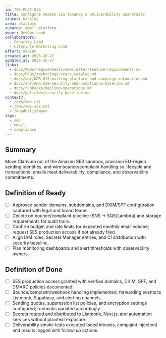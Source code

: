 ```yaml
---
id: TSK-PLAT-030
title: Configure Amazon SES Tenancy & Deliverability Guardrails
status: backlog
area: platform
subarea: email-platform
owner: DevOps Lead
collaborators:
  - Security Lead
  - Lifecycle Marketing Lead
effort: medium
created_at: 2025-10-27
updated_at: 2025-10-27
links:
  - docs/PRDs/requierments/newsletter/feature-requirements.md
  - docs/PRDs/technology-stack-catalog.md
  - docs/adr/ADR-013-mailing-platform-and-campaign-automation.md
  - docs/adr/ADR-028-security-and-compliance-baseline.md
  - docs/runbooks/mailing-operations.md
  - docs/policies/security-baseline.md
context7:
  - /aws/aws-cli
  - /aws/aws-sdk-net
  - /knadh/listmonk
tags:
  - ses
  - email
  - compliance
---
```


## Summary
Move Clarivum out of the Amazon SES sandbox, provision EU-region sending identities, and wire bounce/complaint handling so lifecycle and transactional emails meet deliverability, compliance, and observability commitments.

## Definition of Ready
- [ ] Approved sender domains, subdomains, and DKIM/SPF configuration captured with legal and brand teams.
- [ ] Decide on bounce/complaint pipeline (SNS → SQS/Lambda) and storage requirements for audit trails.
- [ ] Confirm budget and rate limits for expected monthly email volume; request SES production access if not already filed.
- [ ] Align IAM roles, Secrets Manager entries, and CI distribution with security baseline.
- [ ] Plan monitoring dashboards and alert thresholds with observability owners.

## Definition of Done
- [ ] SES production access granted with verified domains, DKIM, SPF, and DMARC policies documented.
- [ ] Bounce/complaint/webhook handling implemented, forwarding events to Listmonk, Supabase, and alerting channels.
- [ ] Sending quotas, suppression list policies, and encryption settings configured; runbooks updated accordingly.
- [ ] Secrets rotated and distributed to Listmonk, Next.js, and automation services without plaintext exposure.
- [ ] Deliverability smoke tests executed (seed inboxes, complaint injection) and results logged with follow-up actions.
